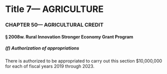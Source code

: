 
# Title 7— AGRICULTURE
### CHAPTER 50— AGRICULTURAL CREDIT
#### § 2008w. Rural Innovation Stronger Economy Grant Program
##### (f) Authorization of appropriations

There is authorized to be appropriated to carry out this section $10,000,000 for each of fiscal years 2019 through 2023.
